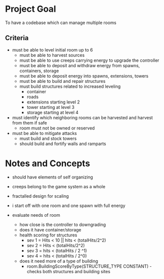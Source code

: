 # Project Goal
To have a codebase which can manage multiple rooms
## Criteria
* must be able to level initial room up to 6
    * must be able to harvest sources
    * must be able to use creeps carrying energy to upgrade the controller
    * must be able to deposit and withdraw energy from spawns, containers, storage
    * must be able to deposit energy into spawns, extensions, towers
    * must be able to build and repair structures
    * must build structures related to increased leveling
        * container
        * roads
        * extensions starting level 2
        * tower starting at level 3
        * storage starting at level 4
* must identify which neighboring rooms can be harvested and harvest from them if safe
    * room must not be owned or reserved
* must be able to mitigate attacks
    * must build and stock towers
    * should build and fortify walls and ramparts
# Notes and Concepts
* should have elements of self organizing
* creeps belong to the game system as a whole
* fractalled design for scaling

* i start off with one room and one spawn with full energy
* evaluate needs of room 
    * how close is the controller to downgrading
    * does it have container/storage
    * health scoring for structures
        * sev 1 = Hits < 10 || hits < (totalHits/2^2)
        * sev 2 = Hits < (totalHits/2^2)
        * sev 3 = hits < (totalHits / 2 ^1)
        * sev 4 = hits < (totalHits / 2^0)
    * does it need more of a type of building
        * room.BuildingScoreByType(STRUCTURE_TYPE CONSTANT) - checks both structures and building sites
        
    

